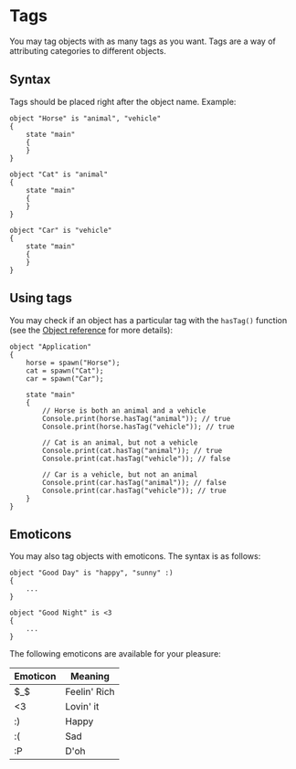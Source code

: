 Tags
====

You may tag objects with as many tags as you want. Tags are a way of attributing categories to different objects.

Syntax
------

Tags should be placed right after the object name. Example:

```
object "Horse" is "animal", "vehicle"
{
    state "main"
    {
    }
}

object "Cat" is "animal"
{
    state "main"
    {
    }
}

object "Car" is "vehicle"
{
    state "main"
    {
    }
}
```

Using tags
----------

You may check if an object has a particular tag with the `hasTag()` function (see the [Object reference](/reference/object#hastag) for more details):

```
object "Application"
{
    horse = spawn("Horse");
    cat = spawn("Cat");
    car = spawn("Car");

    state "main"
    {
        // Horse is both an animal and a vehicle
        Console.print(horse.hasTag("animal")); // true
        Console.print(horse.hasTag("vehicle")); // true

        // Cat is an animal, but not a vehicle
        Console.print(cat.hasTag("animal")); // true
        Console.print(cat.hasTag("vehicle")); // false

        // Car is a vehicle, but not an animal
        Console.print(car.hasTag("animal")); // false
        Console.print(car.hasTag("vehicle")); // true
    }
}
```

Emoticons
---------

You may also tag objects with emoticons. The syntax is as follows:

```
object "Good Day" is "happy", "sunny" :)
{
    ...
}

object "Good Night" is <3
{
    ...
}
```

The following emoticons are available for your pleasure:

Emoticon|Meaning
--------|-------
$_$ | Feelin' Rich
<3 | Lovin' it
:) | Happy
:( | Sad
:P | D'oh
